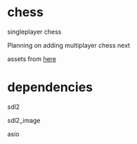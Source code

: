 # chess
singleplayer chess

Planning on adding multiplayer chess next

assets from [here](https://gitlab.com/zulban/chesscraft-creative-commons/-/tree/master)

# dependencies
sdl2

sdl2_image

asio
